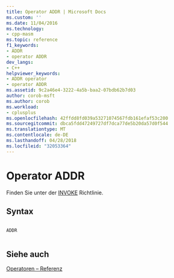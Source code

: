 ```yaml
---
title: Operator ADDR | Microsoft Docs
ms.custom: ''
ms.date: 11/04/2016
ms.technology:
- cpp-masm
ms.topic: reference
f1_keywords:
- ADDR
- operator ADDR
dev_langs:
- C++
helpviewer_keywords:
- ADDR operator
- operator ADDR
ms.assetid: 9c2a46e4-3222-4a5b-baa2-07bdb62b7d03
author: corob-msft
ms.author: corob
ms.workload:
- cplusplus
ms.openlocfilehash: 42ffdd8fd039a53271074567fdb161efaf53c200
ms.sourcegitcommit: dbca5fdd47249727df7dca77de5b20da57d0f544
ms.translationtype: MT
ms.contentlocale: de-DE
ms.lasthandoff: 04/28/2018
ms.locfileid: "32053364"
---
```

# <a name="operator-addr"></a>Operator ADDR
Finden Sie unter der [INVOKE](../../assembler/masm/invoke.md) Richtlinie.  
  
## <a name="syntax"></a>Syntax  
  
```  
  
ADDR  
  
```  
  
## <a name="see-also"></a>Siehe auch  
 [Operatoren – Referenz](../../assembler/masm/operators-reference.md)